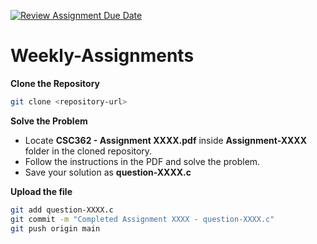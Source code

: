 [![Review Assignment Due Date](https://classroom.github.com/assets/deadline-readme-button-22041afd0340ce965d47ae6ef1cefeee28c7c493a6346c4f15d667ab976d596c.svg)](https://classroom.github.com/a/YUSN3-AH)
# Weekly-Assignments


**Clone the Repository**

```bash
git clone <repository-url>
```

**Solve the Problem**
- Locate **CSC362 - Assignment XXXX.pdf** inside **Assignment-XXXX** folder in the cloned repository.
- Follow the instructions in the PDF and solve the problem.
- Save your solution as **question-XXXX.c**

**Upload the file**

```bash
git add question-XXXX.c
git commit -m "Completed Assignment XXXX - question-XXXX.c"
git push origin main
```
